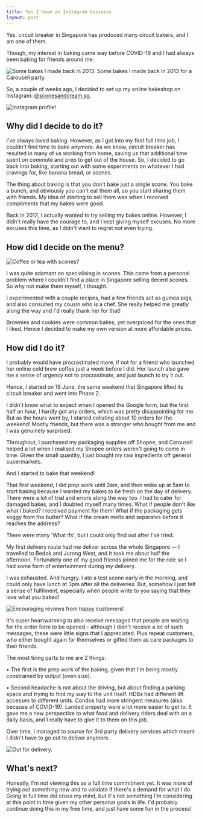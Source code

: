 ```yaml
---
title: Yes I have an Instagram business
layout: post
---
```


Yes, circuit breaker in Singapore has produced many circuit bakers, and I am one of them.

Though, my interest in baking came way before COVID-19 and I had always been baking for friends around me.

![Some bakes I made back in 2013.](https://huiyichia.com/images/scones6.png)
Some bakes I made back in 2013 for a Carousell party.

So, a couple of weeks ago, I decided to set up my online bakeshop on Instagram: <a href="https://instagram.com/sconesandcream.sg">@sconesandcream.sg</a>. 

![Instagram profile!](https://huiyichia.com/images/scones7.png)

## Why did I decide to do it?

I've always loved baking. However, as I got into my first full time job, I couldn't find time to bake anymore. As we know, circuit breaker has resulted in many of us working from home, saving us that additional time spent on commute and prep to get out of the house. So, I decided to go back into baking, starting out with some experiments on whatever I had cravings for, like banana bread, or scones.

The thing about baking is that you don't bake just a single scone. You bake a bunch, and obviously you can't eat them all, so you start sharing them with friends. My idea of starting to sell them was when I received compliments that my bakes were good. 

Back in 2012, I actually wanted to try selling my bakes online. However, I didn't really have the courage to, and I kept giving myself excuses. No more excuses this time, as I didn't want to regret not even trying.


## How did I decide on the menu?

![Coffee or tea with scones?](https://huiyichia.com/images/scones4.png)

I was quite adamant on specialising in scones. This came from a personal problem where I couldn't find a place in Singapore selling decent scones. So why not make them myself, I thought.

I experimented with a couple recipes, had a few friends act as guinea pigs, and also consulted my cousin who is a chef. She really helped me greatly along the way and I'd really thank her for that!

Brownies and cookies were common bakes, yet overpriced for the ones that I liked. Hence I decided to make my own version at more affordable prices.


## How did I do it?

I probably would have procrastinated more, if not for a friend who launched her online cold brew coffee just a week before I did. Her launch also gave me a sense of urgency not to procrastinate, and just launch to try it out.

Hence, I started on 19 June, the same weekend that Singapore lifted its circuit breaker and went into Phase 2.

I didn't know what to expect when I opened the Google form, but the first half an hour, I hardly got any orders, which was pretty disappointing for me. But as the hours went by, I started collating about 10 orders for the weekend! Mostly friends, but there was a stranger who bought from me and I was genuinely surprised.

Throughout, I purchased my packaging supplies off Shopee, and Carousell helped a lot when I realised my Shopee orders weren't going to come in time. Given the small quantity, I just bought my raw ingredients off general supermarkets.

And I started to bake that weekend!

That first weekend, I did prep work until 2am, and then woke up at 5am to start baking because I wanted my bakes to be fresh on the day of delivery. There were a lot of trial and errors along the way too. I had to cater for damaged bakes, and I doubted myself many times. What if people don't like what I baked? I received payment for them! What if the packaging gets soggy from the butter? What if the cream melts and separates before it reaches the address?

There were many 'What ifs', but I could only find out after I've tried.

My first delivery route had me deliver across the whole Singapore — I travelled to Bedok and Jurong West, and it took me about half the afternoon. Fortunately one of my good friends joined me for the ride so I had some form of entertainment during my delivery.

I was exhausted. And hungry. I ate a test scone early in the morning, and could only have lunch at 3pm after all the deliveries. But, somehow I just felt a sense of fulfilment, especially when people write to you saying that they love what you baked!

![Encouraging reviews from happy customers!](https://huiyichia.com/images/scones2.png)

It's super heartwarming to also receive messages that people are waiting for the order form to be opened - although I didn't receive a lot of such messages, these were little signs that I appreciated. Plus repeat customers, who either bought again for themselves or gifted them as care packages to their friends.

The most tiring parts to me are 2 things:

• The first is the prep work of the baking, given that I'm being mostly constrained by output (oven size). 

• Second headache is not about the driving, but about finding a parking space and trying to find my way to the unit itself. HDBs had different lift accesses to different units. Condos had more stringent measures (also because of COVID-19). Landed property were a lot more easier to get to. It gave me a new perspective to what food and delivery riders deal with on a daily basis, and I really have to give it to them on this job. 

Over time, I managed to source for 3rd party delivery services which meant I didn't have to go out to deliver anymore.

![Out for delivery.](https://huiyichia.com/images/scones5.png)


## What's next?

Honestly, I'm not viewing this as a full time commitment yet. It was more of trying out something new and to validate if there's a demand for what I do. Going in full time did cross my mind, but it's not something I'm considering at this point in time given my other personal goals in life. I'd probably continue doing this in my free time, and just have some fun in the process!